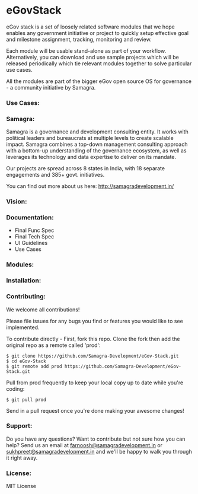 # eGovStack
eGov stack is a set of loosely related software modules that we hope enables any government initiative or project to quickly setup effective goal and milestone assignment, tracking, monitoring and review.

Each module will be usable stand-alone as part of your workflow. Alternatively, you can download and use sample projects which will be released periodically which tie relevant modules together to solve particular use cases.

All the modules are part of the bigger eGov open source OS for governance - a community initiative by Samagra.

### Use Cases:


### Samagra:

Samagra is a governance and development consulting entity. It works with political leaders and bureaucrats at multiple levels to create scalable impact. Samagra combines a top-down management consulting approach with a bottom-up understanding of the governance ecosystem, as well as leverages its technology and data expertise to deliver on its mandate.

Our projects are spread across 8 states in India, with 18 separate engagements and 385+ govt. initiatives.

You can find out more about us here: http://samagradevelopment.in/

### Vision:

### Documentation:
* Final Func Spec
* Final Tech Spec
* UI Guidelines
* Use Cases

### Modules:


### Installation:


### Contributing:
We welcome all contributions!

Please file issues for any bugs you find or features you would like to see implemented.

To contribute directly - First, fork this repo. Clone the fork then add the original repo as a remote called 'prod':

```
$ git clone https://github.com/Samagra-Development/eGov-Stack.git
$ cd eGov-Stack
$ git remote add prod https://github.com/Samagra-Development/eGov-Stack.git
```

Pull from prod frequently to keep your local copy up to date while you're coding:

```
$ git pull prod
```

Send in a pull request once you're done making your awesome changes!

### Support:
Do you have any questions? Want to contribute but not sure how you can help? Send us an email at farnoosh@samagradevelopment.in or sukhpreet@samagradevelopment.in and we'll be happy to walk you through it right away.

### License:

MIT License
